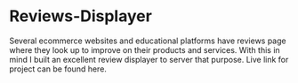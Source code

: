 # Reviews-Displayer

Several ecommerce websites and educational platforms have reviews page where they look up to improve on their products and services.
With this in mind I built an excellent review displayer to server that purpose.
Live link for project can be found here.

